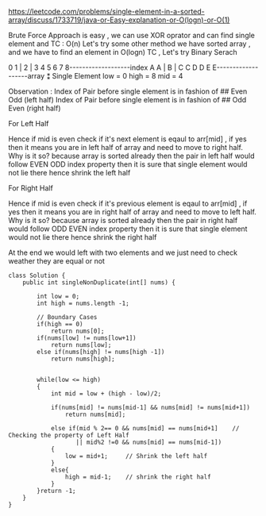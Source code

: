 https://leetcode.com/problems/single-element-in-a-sorted-array/discuss/1733719/java-or-Easy-explanation-or-O(logn)-or-O(1)

Brute Force Approach is easy , we can use XOR oprator and can find single element and TC : O(n)
Let's try some other method
we have sorted array , and we have to find an element in O(logn) TC , Let's try Binary Serach


0 1 | 2 | 3 4 5 6 7 8-------------------index
A A | B | C C D D E E-------------------array
        ⁑
      Single Element
low = 0
high = 8
mid = 4

Observation :
    Index of Pair before single element is in fashion of ## Even Odd   (left half)
    Index of Pair before single element is in fashion of ## Odd Even   (right half)


For Left Half

Hence if mid is even check if it's next element is eqaul to arr[mid] ,
if yes then it means you are in left half of array and need to move to right half.
Why is it so?
because array is sorted already then the pair in left half would follow EVEN ODD index property then it is sure that single element would not lie there hence shrink the left half


For Right Half

Hence if mid is even check if it's previous element is eqaul to arr[mid] ,
if yes then it means you are in right half of array and need to move to left half.
Why is it so?
because array is sorted already then the pair in right half would follow  ODD EVEN index property then it is sure that single element would not lie there hence shrink the right half



At the end we would left with two elements and we just need to check weather they are equal or not

```
class Solution {
    public int singleNonDuplicate(int[] nums) {
        
        int low = 0;
        int high = nums.length -1;
        
        // Boundary Cases
        if(high == 0)
            return nums[0];
        if(nums[low] != nums[low+1])
            return nums[low];
        else if(nums[high] != nums[high -1])
            return nums[high];
        
        
        while(low <= high)
        {
            int mid = low + (high - low)/2;
            
            if(nums[mid] != nums[mid-1] && nums[mid] != nums[mid+1])
                return nums[mid];
            
            else if(mid % 2== 0 && nums[mid] == nums[mid+1]    // Checking the property of Left Half
                   || mid%2 !=0 && nums[mid] == nums[mid-1])
            {
                low = mid+1;     // Shrink the left half
            }
            else{
                high = mid-1;    // shrink the right half
            }
        }return -1;
    }
}

